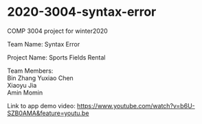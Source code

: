 # 2020-3004-syntax-error
COMP 3004 project for winter2020

Team Name: 
Syntax Error

Project Name: 
Sports Fields Rental

Team Members:	
Bin Zhang
Yuxiao Chen		
Xiaoyu Jia		
Amin Momin	

Link to app demo video: 
https://www.youtube.com/watch?v=b6U-SZB0AMA&feature=youtu.be
